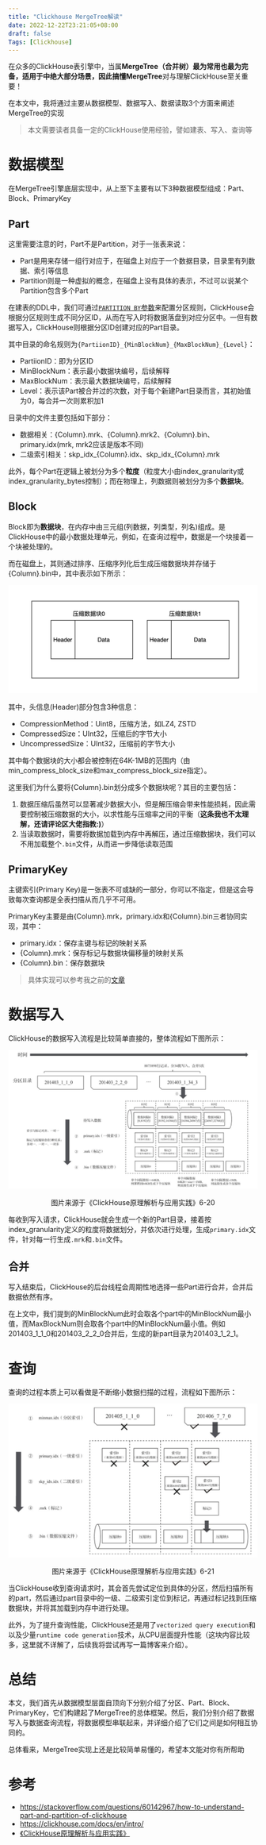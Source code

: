 ```yaml
---
title: "Clickhouse MergeTree解读"
date: 2022-12-22T23:21:05+08:00
draft: false
Tags: [Clickhouse]
---
```


在众多的ClickHouse表引擎中，当属**MergeTree（合并树）**最为常用也最为完备，适用于中绝大部分场景，因此搞懂**MergeTree**对与理解ClickHouse至关重要！

在本文中，我将通过主要从数据模型、数据写入、数据读取3个方面来阐述MergeTree的实现

> 本文需要读者具备一定的ClickHouse使用经验，譬如建表、写入、查询等

# 数据模型

在MergeTree引擎底层实现中，从上至下主要有以下3种数据模型组成：Part、Block、PrimaryKey

## Part

这里需要注意的时，Part不是Partition，对于一张表来说：

- Part是用来存储一组行对应于，在磁盘上对应于一个数据目录，目录里有列数据、索引等信息
- Partition则是一种虚拟的概念，在磁盘上没有具体的表示，不过可以说某个Partition包含多个Part

在建表的DDL中，我们可通过[`PARTITION BY`参数](https://clickhouse.com/docs/en/engines/table-engines/mergetree-family/custom-partitioning-key)来配置分区规则，ClickHouse会根据分区规则生成不同分区ID，从而在写入时将数据落盘到对应分区中。一但有数据写入，ClickHouse则根据分区ID创建对应的Part目录。

其中目录的命名规则为`{PartiionID}_{MinBlockNum}_{MaxBlockNum}_{Level}`：

- PartiionID：即为分区ID
- MinBlockNum：表示最小数据块编号，后续解释
- MaxBlockNum：表示最大数据块编号，后续解释
- Level：表示该Part被合并过的次数，对于每个新建Part目录而言，其初始值为0，每合并一次则累积加1

目录中的文件主要包括如下部分：

- 数据相关：{Column}.mrk、{Column}.mrk2、{Column}.bin、primary.idx(mrk, mrk2应该是版本不同)
- 二级索引相关：skp_idx_{Column}.idx、skp_idx_{Column}.mrk

此外，每个Part在逻辑上被划分为多个**粒度**（粒度大小由index_granularity或index_granularity_bytes控制）；而在物理上，列数据则被划分为多个**数据块**。

## Block

Block即为**数据块**，在内存中由三元组(列数据，列类型，列名)组成。是ClickHouse中的最小数据处理单元，例如，在查询过程中，数据是一个块接着一个块被处理的。

而在磁盘上，其则通过排序、压缩序列化后生成压缩数据块并存储于{Column}.bin中，其中表示如下所示：

![image-20220822231548342](https://raw.githubusercontent.com/erenming/image-pool/master/blog/image-20220822231548342.png)

其中，头信息(Header)部分包含3种信息：

- CompressionMethod：Uint8，压缩方法，如LZ4, ZSTD
- CompressedSize：UInt32，压缩后的字节大小
- UncompressedSize：UInt32，压缩前的字节大小

其中每个数据块的大小都会被控制在64K-1MB的范围内（由min_compress_block_size和max_compress_block_size指定）。

这里我们为什么要将{Column}.bin划分成多个数据块呢？其目的主要包括：

1. 数据压缩后虽然可以显著减少数据大小，但是解压缩会带来性能损耗，因此需要控制被压缩数据的大小，以求性能与压缩率之间的平衡（**这条我也不太理解，还请评论区大佬指教:)**）
2. 当读取数据时，需要将数据加载到内存中再解压，通过压缩数据块，我们可以不用加载整个`.bin`文件，从而进一步降低读取范围

## PrimaryKey

主键索引(Primary Key)是一张表不可或缺的一部分，你可以不指定，但是这会导致每次查询都是全表扫描从而几乎不可用。

PrimaryKey主要是由{Column}.mrk，primary.idx和{Column}.bin三者协同实现，其中：

- primary.idx：保存主键与标记的映射关系
- {Column}.mrk：保存标记与数据块偏移量的映射关系
- {Column}.bin：保存数据块

> 具体实现可以参考我之前的[文章](https://erenming.github.io/posts/clickhouse-sparse-index/)

# 数据写入

ClickHouse的数据写入流程是比较简单直接的，整体流程如下图所示：

![image-20220822220715361](https://raw.githubusercontent.com/erenming/image-pool/master/blog/image-20220822220715361.png)

<center font-size:14px;color:#C0C0C0;text-decoration:underline>图片来源于《ClickHouse原理解析与应用实践》6-20</center>

每收到写入请求，ClickHouse就会生成一个新的Part目录，接着按index_granularity定义的粒度将数据划分，并依次进行处理，生成`primary.idx`文件，针对每一行生成`.mrk`和`.bin`文件。

## 合并

写入结束后，ClickHouse的后台线程会周期性地选择一些Part进行合并，合并后数据依然有序。

在上文中，我们提到的MinBlockNum此时会取各个part中的MinBlockNum最小值，而MaxBlockNum则会取各个part中的MinBlockNum最小值。例如201403_1_1_0和201403_2_2_0合并后，生成的新part目录为201403_1_2_1。

# 查询

查询的过程本质上可以看做是不断缩小数据扫描的过程，流程如下图所示：

![image-20220822223924469](https://raw.githubusercontent.com/erenming/image-pool/master/blog/image-20220822223924469.png)

<center font-size:14px;color:#C0C0C0;text-decoration:underline>图片来源于《ClickHouse原理解析与应用实践》6-21</center>

当ClickHouse收到查询请求时，其会首先尝试定位到具体的分区，然后扫描所有的part，然后通过part目录中的一级、二级索引定位到标记，再通过标记找到压缩数据块，并将其加载到内存中进行处理。

此外，为了提升查询性能，ClickHouse还是用了`vectorized query execution`和以及少量`runtime code generation`技术，从CPU层面提升性能（这块内容比较多，这里就不详解了，后续我将尝试再写一篇博客来介绍）。

# 总结

本文，我们首先从数据模型层面自顶向下分别介绍了分区、Part、Block、PrimaryKey，它们构建起了MergeTree的总体框架。然后，我们分别介绍了数据写入与数据查询流程，将数据模型串联起来，并详细介绍了它们之间是如何相互协同的。

总体看来，MergeTree实现上还是比较简单易懂的，希望本文能对你有所帮助

# 参考

- https://stackoverflow.com/questions/60142967/how-to-understand-part-and-partition-of-clickhouse
- https://clickhouse.com/docs/en/intro/
- [《ClickHouse原理解析与应用实践》](https://book.douban.com/subject/35091211/)
